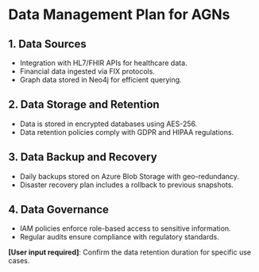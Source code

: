 
# Data Management Plan for AGNs

## 1. Data Sources
- Integration with HL7/FHIR APIs for healthcare data.
- Financial data ingested via FIX protocols.
- Graph data stored in Neo4j for efficient querying.

## 2. Data Storage and Retention
- Data is stored in encrypted databases using AES-256.
- Data retention policies comply with GDPR and HIPAA regulations.

## 3. Data Backup and Recovery
- Daily backups stored on Azure Blob Storage with geo-redundancy.
- Disaster recovery plan includes a rollback to previous snapshots.

## 4. Data Governance
- IAM policies enforce role-based access to sensitive information.
- Regular audits ensure compliance with regulatory standards.

**[User input required]**: Confirm the data retention duration for specific use cases.
    